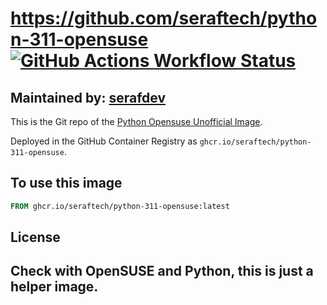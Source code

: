 # https://github.com/seraftech/python-311-opensuse [![GitHub Actions Workflow Status](https://img.shields.io/github/actions/workflow/status/seraftech/python-311-opensuse/.github%2Fworkflows%2Fpublish.yml)](https://github.com/docker-library/docker/actions?query=workflow%3A%22GitHub+CI%22+branch%3Amaster)


## Maintained by: [serafdev](https://github.com/serafdev)

This is the Git repo of the [Python Opensuse Unofficial Image](https://github.com/seraftech/python-311-opensuse). 

Deployed in the GitHub Container Registry as `ghcr.io/seraftech/python-311-opensuse`.

## To use this image

```Dockerfile
FROM ghcr.io/seraftech/python-311-opensuse:latest
```

## License
Check with OpenSUSE and Python, this is just a helper image.
---

